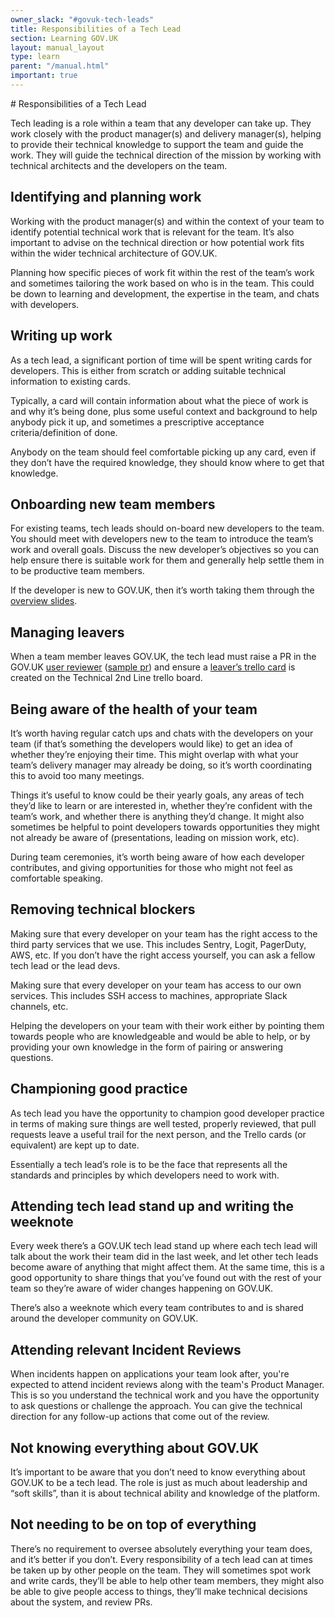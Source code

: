 ```yaml
---
owner_slack: "#govuk-tech-leads"
title: Responsibilities of a Tech Lead
section: Learning GOV.UK
layout: manual_layout
type: learn
parent: "/manual.html"
important: true
---
```


# Responsibilities of a Tech Lead

Tech leading is a role within a team that any developer can take up. They work closely with the product manager(s) and delivery manager(s), helping to provide their technical knowledge to support the team and guide the work. They will guide the technical direction of the mission by working with technical architects and the developers on the team.

## Identifying and planning work

Working with the product manager(s) and within the context of your team to identify potential technical work that is relevant for the team. It’s also important to advise on the technical direction or how potential work fits within the wider technical architecture of GOV.UK.

Planning how specific pieces of work fit within the rest of the team’s work and sometimes tailoring the work based on who is in the team. This could be down to learning and development, the expertise in the team, and chats with developers.

## Writing up work

As a tech lead, a significant portion of time will be spent writing cards for developers. This is either from scratch or adding suitable technical information to existing cards.

Typically, a card will contain information about what the piece of work is and why it’s being done, plus some useful context and background to help anybody pick it up, and sometimes a prescriptive acceptance criteria/definition of done.

Anybody on the team should feel comfortable picking up any card, even if they don’t have the required knowledge, they should know where to get that knowledge.

## Onboarding new team members

For existing teams, tech leads should on-board new developers to the team. You should meet with developers new to the team to introduce the team’s work and overall goals. Discuss the new developer’s objectives so you can help ensure there is suitable work for them and generally help settle them in to be productive team members.

If the developer is new to GOV.UK, then it’s worth taking them through the [overview slides][].

[overview slides]: https://docs.google.com/presentation/d/1nAE65Og04JYNAc0VjYaUYLqNLuUOM9r3Mvo0PGFy_Zk/edit

## Managing leavers

When a team member leaves GOV.UK, the tech lead must raise a PR in the GOV.UK [user reviewer][] ([sample pr][]) and ensure a [leaver’s trello card][] is created on the Technical 2nd Line trello board.

[user reviewer]: https://github.com/alphagov/govuk-user-reviewer
[sample pr]: https://github.com/alphagov/govuk-user-reviewer/pull/542
[leaver’s trello card]: https://trello.com/c/IQIV54Pc/378-leaver

## Being aware of the health of your team

It’s worth having regular catch ups and chats with the developers on your team (if that’s something the developers would like) to get an idea of whether they’re enjoying their time. This might overlap with what your team’s delivery manager may already be doing, so it’s worth coordinating this to avoid too many meetings.

Things it’s useful to know could be their yearly goals, any areas of tech they’d like to learn or are interested in, whether they’re confident with the team’s work, and whether there is anything they’d change. It might also sometimes be helpful to point developers towards opportunities they might not already be aware of (presentations, leading on mission work, etc).

During team ceremonies, it’s worth being aware of how each developer contributes, and giving opportunities for those who might not feel as comfortable speaking.

## Removing technical blockers

Making sure that every developer on your team has the right access to the third party services that we use. This includes Sentry, Logit, PagerDuty, AWS, etc. If you don’t have the right access yourself, you can ask a fellow tech lead or the lead devs.

Making sure that every developer on your team has access to our own services. This includes SSH access to machines, appropriate Slack channels, etc.

Helping the developers on your team with their work either by pointing them towards people who are knowledgeable and would be able to help, or by providing your own knowledge in the form of pairing or answering questions.

## Championing good practice

As tech lead you have the opportunity to champion good developer practice in terms of making sure things are well tested, properly reviewed, that pull requests leave a useful trail for the next person, and the Trello cards (or equivalent) are kept up to date.

Essentially a tech lead’s role is to be the face that represents all the standards and principles by which developers need to work with.

## Attending tech lead stand up and writing the weeknote

Every week there’s a GOV.UK tech lead stand up where each tech lead will talk about the work their team did in the last week, and let other tech leads become aware of anything that might affect them. At the same time, this is a good opportunity to share things that you’ve found out with the rest of your team so they’re aware of wider changes happening on GOV.UK.

There’s also a weeknote which every team contributes to and is shared around the developer community on GOV.UK.

## Attending relevant Incident Reviews

When incidents happen on applications your team look after, you're expected to attend incident reviews along with the team's Product Manager. This is so you understand the technical work and you have the opportunity to ask questions or challenge the approach. You can give the technical direction for any follow-up actions that come out of the review.

## Not knowing everything about GOV.UK

It’s important to be aware that you don’t need to know everything about GOV.UK to be a tech lead. The role is just as much about leadership and “soft skills”, than it is about technical ability and knowledge of the platform.

## Not needing to be on top of everything

There’s no requirement to oversee absolutely everything your team does, and it’s better if you don’t. Every responsibility of a tech lead can at times be taken up by other people on the team. They will sometimes spot work and write cards, they’ll be able to help other team members, they might also be able to give people access to things, they’ll make technical decisions about the system, and review PRs.
